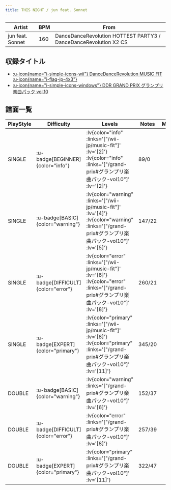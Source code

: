 ```yaml
---
title: THIS NIGHT / jun feat. Sonnet
---
```


|Artist|BPM|From|
|------|---|----|
|jun feat. Sonnet|160|DanceDanceRevolution HOTTEST PARTY3 / DanceDanceRevolution X2 CS|

## 収録タイトル

- [ :u-icon{name="i-simple-icons-wii"} DanceDanceRevolution MUSIC FIT :u-icon{name="i-flag-jp-4x3"} ](/wii-jp/music-fit)
- [ :u-icon{name="i-simple-icons-windows"} DDR GRAND PRIX グランプリ楽曲パック vol.10](/grand-prix#グランプリ楽曲パック-vol10)

## 譜面一覧

|PlayStyle|Difficulty|Levels|Notes|Movie|
|---------|----------|------|-----|-----|
|SINGLE| :u-badge[BEGINNER]{color="info"} | :lv{color="info" :links='["/wii-jp/music-fit"]' :lv='[2]'}  :lv{color="info" :links='["/grand-prix#グランプリ楽曲パック-vol10"]' :lv='[2]'} |89/0||
|SINGLE| :u-badge[BASIC]{color="warning"} | :lv{color="warning" :links='["/wii-jp/music-fit"]' :lv='[4]'}  :lv{color="warning" :links='["/grand-prix#グランプリ楽曲パック-vol10"]' :lv='[5]'} |147/22||
|SINGLE| :u-badge[DIFFICULT]{color="error"} | :lv{color="error" :links='["/wii-jp/music-fit"]' :lv='[6]'}  :lv{color="error" :links='["/grand-prix#グランプリ楽曲パック-vol10"]' :lv='[8]'} |260/21||
|SINGLE| :u-badge[EXPERT]{color="primary"} | :lv{color="primary" :links='["/wii-jp/music-fit"]' :lv='[8]'}  :lv{color="primary" :links='["/grand-prix#グランプリ楽曲パック-vol10"]' :lv='[11]'} |345/20||
|DOUBLE| :u-badge[BASIC]{color="warning"} | :lv{color="warning" :links='["/grand-prix#グランプリ楽曲パック-vol10"]' :lv='[6]'} |152/37||
|DOUBLE| :u-badge[DIFFICULT]{color="error"} | :lv{color="error" :links='["/grand-prix#グランプリ楽曲パック-vol10"]' :lv='[8]'} |257/39||
|DOUBLE| :u-badge[EXPERT]{color="primary"} | :lv{color="primary" :links='["/grand-prix#グランプリ楽曲パック-vol10"]' :lv='[11]'} |322/47||
